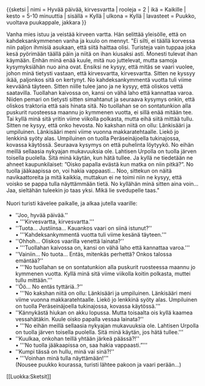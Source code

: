 {{sketsi
 | nimi       = Hyvää päivää, kirvesvartta
 | rooleja    = 2
 | ikä        = Kaikille
 | kesto      = 5-10 minuuttia
 | sisällä    = Kyllä
 | ulkona     = Kyllä
 | lavasteet  = Puukko, vuoltava puukappale, jakkara
}}

Vanha mies istuu ja veistää kirveen vartta. Hän selittää yleisölle, että on kahdeksankymmenen vanha ja kuulo on mennyt. 
"Ei silti, ei täällä korvessa niin paljon ihmisiä asukaan, että siitä haittaa olisi. Turisteja vain tuppaa joka kesä pyörimään täällä päin ja niitä on ihan kiusaksi asti. Monesti tulevat ihan käymään. Enhän minä enää kuule, mitä nuo juttelevat, mutta samoja kysymyksiähän nuo aina ovat. Ensiksi ne kysyy, että mitäs se vaari vuolee, johon minä tietysti vastaan, että kirvesvartta, kirvesvartta. Sitten ne kyssyy ikää, paljonkos sitä on kertynyt. No kahdeksankymmentä vuotta tuli viime kevväänä täyteen. Sitten niille tulee jano ja ne kysyy, että oliskos vettä saatavilla. Tuollahan kaivossa on, kansi on vähä laho että kannattaa varoa. Niiden pemari on tietysti sitten simahtanut ja seuraava kysymys onkin, että oliskos traktoria että sais hinata sitä. No tuollahan se on sontatunkion alla puskurit ruosteessa maannu jo kymmenen vuotta, ei sillä enää mitään tee. Tai kyllä minä sitä yritin viime viikolla polkasta, mutta eihä siitä mittää tullu. Sitten ne kysyy, että onko hevosta. No kakshan niitä on ollu: Länkisääri ja umpiluinen. Länkisääri meni viime vuonna makkaratehtaalle. Liekö jo lenkkinä syöty alas. Umpiluinen on tuolla Peräseinäjoella tukinajossa, kovassa käytössä. Seuraava kysymys on että puhelinta löytyykö. No eihän meillä sellaasia nykyajan mukavuuksia ole. Lahtisen Urpolla on tuolla järven toisella puolella. Sitä minä käytän, kun hätä tullee. Ja kyllä ne tiedetään ne ahneet kaupunkilaiset: ”Oisko papalla evästä kun matka on niin pitkä?”. No tuolla jääkaapissa on, voi hakia vappaasti... Noo, sittekun on näitä navikaattoreita ja mitä kaikkia, muttakun ei ne toimi niin ne kysyy, että voisko se pappa tulla näyttämmään tietä. No kyllähän minä sitten aina voin... Jaa, sieltähän tuleekin jo taas yksi. Mikä lie svedupelle taas." <br>
<br>
Nuori turisti kävelee paikalle, ja alkaa jutella vaarille:<br>
- ''Joo, hyvää päivää.''<br>
• '''Kirvesvartta, kirvesvartta.'''<br>
- ''Tuota... Justiinsa... Kauankos vaari on siinä istunut?''<br>
• '''Kahdeksankymmentä vuotta tuli viime kesänä täyteen.'''<br>
- ''Ohhoh... Oliskos vaarilla venettä lainata?''<br>
• '''Tuollahan kaivossa on, kansi on vähä laho että kannattaa varoa.'''<br>
- ''Vainiin... No tuota... Entäs, mitenkäs perhettä? Onkos talossa emäntää?''<br>
• '''No tuollahan se on sontatunkion alla puskurit ruosteessa maannu jo kymmenen vuotta. Kyllä minä sitä viime viikolla koitin polkasta, muttei tullu mittään.'''<br>
- ''Öö... No entäs tyttäriä..?''<br>
• '''No kakshan niitä on ollu: Länkisääri ja umpiluinen. Länkisääri meni viime vuonna makkaratehtaalle. Liekö jo lenkkinä syöty alas. Umpiluinen on tuolla Peräseinäjoella tukinajossa, kovassa käytössä.'''<br>
- ''Kännykästä hiukan on akku lopussa. Mutta toisaalta ois kyllä kaamea 
vessahätäkin. Kuule oisko papalla vessaa lainata?''<br>
• '''No eihän meillä sellaasia nykyajan mukavuuksia ole. Lahtisen Urpolla on tuolla järven toisella puolella. Sitä minä käytän, jos hätä tullee.'''<br>
- ''Kuulkaa, onkohan teillä yhtään järkeä päässä?!''<br>
• '''No tuolla jääkaapissa on, saa hakia vappaasti.”'''<br>
- ''Kumpi tässä on hullu, minä vai sinä?!''<br>
• '''Voinhan minä tulla näyttämään!'''<br>
(Nousee puukko kourassa, turisti lähtee pakoon ja vaari perään...)

[[Luokka:Sketsit]]
